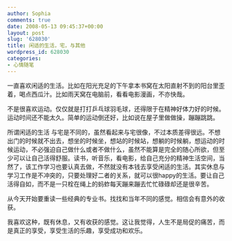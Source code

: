 ```yaml
---
author: Sophia
comments: true
date: 2008-05-13 09:45:37+00:00
layout: post
slug: '628030'
title: 闲适的生活，宅，与其他
wordpress_id: 628030
categories:
- 心情随笔
---
```


一直喜欢闲适的生活。比如在阳光充足的下午拿本书窝在太阳直射不到的阳台里歪着，喝点西瓜汁。比如雨天窝在电脑前，看看电影漫画，不亦快哉。

不是很喜欢运动。仅仅就是打打乒乓球羽毛球，还得限于在精神好体力好的时候。运动时间还不能太久。简单的运动倒还好，比如说在屋子里做做操，蹦蹦跳跳。

所谓闲适的生活 与宅是不同的，虽然看起来与宅很像，不过本质差得很远。不想出门的时候就不出去，想坐的时候坐，想站的时候站，想躺的时候躺，想运动的时候运动，不必强迫自己做什么或者不做什么，虽然不能算是完全的随心所欲，但至少可以让自己活得舒服。读书，听音乐，看电影，给自己充分的精神生活空间，当然了，该工作学习也要认真去做，不然就没有本钱去享受闲适的生活。其实休息与学习工作是不冲突的，只要处理好二者的关系，就可以很happy的生活。要让自己活得自如，而不是一只栓在绳上的蚂蚱每天蹦来蹦去忙忙碌碌却还是很辛苦。

从今天开始要重读一些经典的专业书。找找和当年不同的感觉。相信会有意外的收获。 

我喜欢这种，既有休息，又有收获的感觉。这让我觉得，人生不是局促的痛苦，而是真正的享受，享受生活的乐趣，享受成功和欢乐。 
